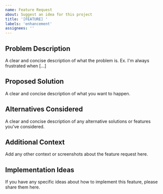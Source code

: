 ```yaml
---
name: Feature Request
about: Suggest an idea for this project
title: '[FEATURE] '
labels: 'enhancement'
assignees: ''
---
```


## Problem Description

A clear and concise description of what the problem is. Ex. I'm always frustrated when [...]

## Proposed Solution

A clear and concise description of what you want to happen.

## Alternatives Considered

A clear and concise description of any alternative solutions or features you've considered.

## Additional Context

Add any other context or screenshots about the feature request here.

## Implementation Ideas

If you have any specific ideas about how to implement this feature, please share them here.
